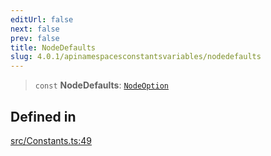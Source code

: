 ```yaml
---
editUrl: false
next: false
prev: false
title: NodeDefaults
slug: 4.0.1/apinamespacesconstantsvariables/nodedefaults
---
```


> `const` **NodeDefaults**: [`NodeOption`](/4.0.1/api/interfaces/nodeoption/)

## Defined in

[src/Constants.ts:49](https://github.com/shipgirlproject/shoukaku/blob/396aa531096eda327ade0f473f9807576e9ae9df/src/Constants.ts#L49)
